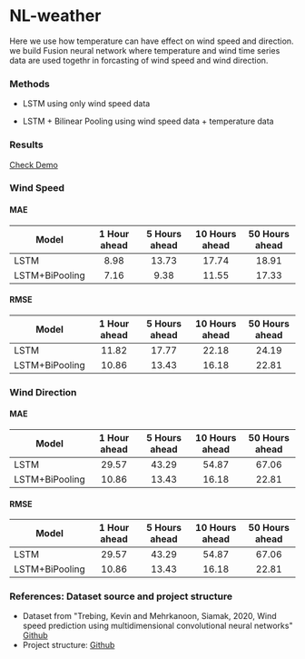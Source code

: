 # NL-weather
Here we use how temperature can have effect on wind speed and direction. we build Fusion neural network where temperature and wind time series data are used togethr in forcasting of wind speed and wind direction. 

### Methods

- LSTM using only wind speed data

- LSTM + Bilinear Pooling using wind speed data + temperature data


### Results

[Check Demo](https://github.com/mhmdrdwn/NLweather/blob/main/wind_speed_demo.ipynb)

### Wind Speed
#### MAE

| Model          | 1 Hour ahead | 5 Hours ahead|10 Hours ahead|50 Hours ahead|
| -------------- |:------------:|:------------:|:------------:|:------------:|
| LSTM           |  8.98        |  13.73       |   17.74      |  18.91       |
| LSTM+BiPooling |  7.16        |  9.38        |   11.55      |	 17.33       |

#### RMSE

| Model          | 1 Hour ahead | 5 Hours ahead|10 Hours ahead|50 Hours ahead|
| -------------- |:------------:|:------------:|:------------:|:------------:|
| LSTM           |  11.82       |  17.77       |   22.18      |  24.19       |
| LSTM+BiPooling |  10.86       |  13.43       |   16.18      |  22.81       |



### Wind Direction

#### MAE

| Model         | 1 Hour ahead | 5 Hours ahead|10 Hours ahead|50 Hours ahead|
| ------------- |:------------:|:------------:|:------------:|:------------:|
| LSTM          |  29.57       |  43.29       |   54.87      |  67.06       |
| LSTM+BiPooling|  10.86       |  13.43       |   16.18      |  22.81       |


#### RMSE

| Model         | 1 Hour ahead | 5 Hours ahead|10 Hours ahead|50 Hours ahead|
| ------------- |:------------:|:------------:|:------------:|:------------:|
| LSTM          |  29.57       |  43.29       |   54.87      |  67.06       |
| LSTM+BiPooling|  10.86       |  13.43       |   16.18      |  22.81       |


### References: Dataset source and project structure
- Dataset from "Trebing, Kevin and Mehrkanoon, Siamak, 2020, Wind speed prediction using multidimensional convolutional neural networks" [Github](https://github.com/HansBambel/multidim_conv)
- Project structure: [Github](https://github.com/ossez-com/python-project-structure-sample)

